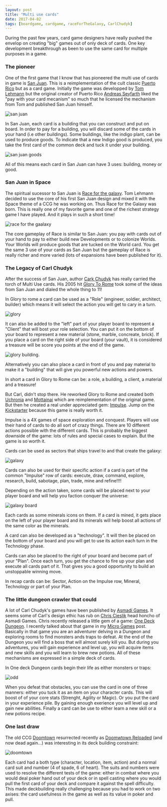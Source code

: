 ```yaml
---
layout: post
title: "Multi use cards"
date: 2017-04-02
tags: [boardgame, cardgame, raceForTheGalaxy, CarlChudyk]
---
```


During the past few years, card game designers have really pushed the envelop on creating "big" games out of only deck of cards. One key development breakthrough as been to use the same card for multiple purposes in a game.

### The pioneer

One of the first game that I know that has pioneered the multi use of cards in game is [San Juan](https://www.boardgamegeek.com/boardgame/8217/san-juan). This is a reimplementation of the cult classic [Puerto Rico](https://www.boardgamegeek.com/boardgame/3076/puerto-rico) but as a card game. Initially the game was developped by [Tom Lehmann](https://www.boardgamegeek.com/boardgamedesigner/150/thomas-lehmann) but the original creator of Puerto Rico [Andreas Seyfarth](https://www.boardgamegeek.com/boardgamedesigner/117/andreas-seyfarth) liked the "pay with your card mecanism" so much that he licensed the mechanism from Tom and published San Juan himself.

![san juan](https://cf.geekdo-images.com/images/pic1262386_lg.jpg)

In San Juan, each card is a building that you can construct and put on board. In order to pay for a building, you will discard some of the cards in your hand (i.e other buildings). Some buildings, like the indigo plant, can be used to produce goods. To indicate that a new Indigo good is produced, you take the first card of the common deck and tuck it under your building.

![san juan goods](https://cf.geekdo-images.com/images/pic1278733_md.jpg)

All of this means each card in San Juan can have 3 uses: building, money or good.

### San Juan in Space

The spiritual sucessor to San Juan is [Race for the galaxy](https://www.boardgamegeek.com/boardgame/28143/race-galaxy). Tom Lehmann decided to use the core of his first San Juan design and mixed it with the Space theme of a CCG he was working on. Thus Race for the Galaxy was born. This is really one of my favorite game and one of the richest strategy game I have played. And it plays in such a short time!

![race for the gaalaxy](https://cf.geekdo-images.com/images/pic2990141_lg.jpg)

The core gameplay of Race is similar to San Juan: you pay with cards out of your hand to pay to either build new Developments or to colonize Worlds. Your Worlds will produce goods that are tucked on the World card. You get the same 3 use of your cards as San Juan but the gameplay of Race is really richer and more varied (lots of expansions have been published for it).

### The Legacy of Carl Chudyk

After the success of San Juan, author [Cark Chudyk](https://www.boardgamegeek.com/boardgamedesigner/6001/carl-chudyk) has really carried the torch of Multi Use cards. His 2005 hit [Glory To Rome](https://www.boardgamegeek.com/boardgame/19857/glory-rome) took some of the ideas from San Juan and dialed the whole thing to 11!

In Glory to rome a card can be used as a "Role" (engineer, soldier, architect, builder) which means it will select the action you will get to cary in a turn.

![glory](https://cf.geekdo-images.com/images/pic1251427_md.jpg)

It can also be added to the "left" part of your player board to represent a "Client" that will bost your role selection. You can put it on the bottom of your board to represent a new material (stone, marble, concreate, brick). If you place a card on the right side of your board (your vault), it is considered a treasure will be score you points at the end of the game.

![glory building](https://cf.geekdo-images.com/images/pic1251428_md.jpg).

Alternatively you can also place a card in front of you and pay material to make it a "building" that will give you powerful new actions and powers.

In short a card in Glory to Rome can be: a role, a building, a client, a material and a treasure!

But Carl, didn't stop there. He reworked Glory to Rome and created both [Uchronia](https://www.boardgamegeek.com/boardgame/128063/uchronia) and [Mottainai](https://www.boardgamegeek.com/boardgame/175199/mottainai) which are reimplementation of the original game. But then he created a real under appreciated gem: [Impulse](https://www.boardgamegeek.com/boardgame/144239/impulse). Jump on the [Kickstarter](https://www.kickstarter.com/projects/429029786/impulse-english-2nd-edition-2-expansions) because this game is really worth it.

Impulse is a 4X games of space exploration and conquest. Players will use their hand of cards to do all sort of crazy things. There are 10 different actions possible with the different cards. This is probably the biggest downside of the game: lots of rules and special cases to explain. But the game is so worth it.

Cards can be used as sectors that ships travel to and that create the galaxy:

![galaxy](https://cf.geekdo-images.com/images/pic2281969_md.jpg)

Cards can also be used for their specific action if a card is part of the common "Impulse" row of cards: execute, draw, command, explore, research, build, sabotage, plan, trade, mine and refine!!!!

Depending on the action taken, some cards will be placed next to your player board and will help you faction conquer the universe:

![galaxy board](https://cf.geekdo-images.com/images/pic2281968_lg.jpg)

Each cards as some minerals icons on them. If a card is mined, it gets place on the left of your player board and its minerals will help boost all actions of the same color as the minerals.

A card can also be developed as a "technology". It will then be placed on the bottom of your board and you will get to use its action each turn in the Technology phase.

Cards can also be placed to the right of your board and become part of your "Plan". Once each turn, you get the chance to fire up your plan and execute all cards part of it. That gives you a good opportunity to build an unstoppable winning move.

In recap cards can be: Sector, Action on the Impulse row, Mineral, Technology or part of your Plan. 

### The little dungeon crawler that could

A lot of Carl Chudyk's games have been published by [Asmadi Games](http://asmadigames.com/). It seems some of Carl's design ethic has rub on [Chris Cieslik](https://www.boardgamegeek.com/boardgamedesigner/7011/chris-cieslik) head honcho of Asmadi Games. Chris recently released a little gem of a game: [One Deck Dungeon](https://www.boardgamegeek.com/boardgame/179275/one-deck-dungeon/). I recently talked about that game in my [Micro Games](https://lochrist.github.io/blog/2017-03-22-micro-games) post. Basically in that game you are an adventurer delving in a Dungeon and exploring rooms to find monsters ands traps to defeat. At the end of the Dungeon you will find a boss that will almost surely kill you. But during you adventures, you will gain experience and level up, you will acquire items and new skills and you will learn to brew new potions. All of these mechanisms are expressed in a simple deck of cards. 

In One deck Dungeon cards begin their life as either monsters or traps:

![odd](https://cf.geekdo-images.com/images/pic3043452_lg.png)

When you defeat that obstacles, you can use the card in one of three manners: either you tuck it as an item on your character cards. This will boost of of your core stats (Strenght, Agility or Magic). Or you put the card in your experience pile. By gaining enough exerience you will level up and gain new abilities. Finally a card can be use to either learn a new skill or a new potions recipe.

### One last draw

The old CCG [Doomtown](https://www.boardgamegeek.com/boardgame/1037/deadlands-doomtown) resurrected recently as [Doomwtown Reloaded](https://www.boardgamegeek.com/boardgame/156714/doomtown-reloaded) (and now dead again...) was interesting in its deck building constraint:

![doomtown](https://cf.geekdo-images.com/images/pic1963883_md.jpg)

Each card had a both type (character, location, item, action) and a normal card suit and number (4 of spade, 6 of heart). The suits and numbers were used to resolve the different tests of the game: either in combat where you would deal poker hand out of your deck or in spell casting where you would pull the first card of your deck and compare it against the spell difficulty. This made deckbuilding really challenging because you had to work on two axises: the card usefulness in the game as well as its value in poker and pull.
